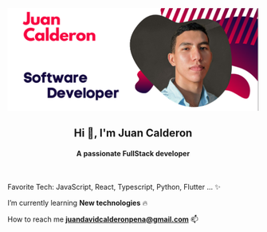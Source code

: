 
<img src="https://raw.githubusercontent.com/blais3pasc4l/JuanCalderon/main/Software%20Developer%20(3).png"/>
<h2 align="center">Hi 👋, I'm Juan Calderon</h2>
<h4 align="center">A passionate FullStack developer</h4> <br/> 

Favorite Tech: JavaScript, React, Typescript, Python, Flutter ... :sparkles: <br/>

I’m currently learning **New technologies** 🔥

How to reach me **juandavidcalderonpena@gmail.com** 📫 


